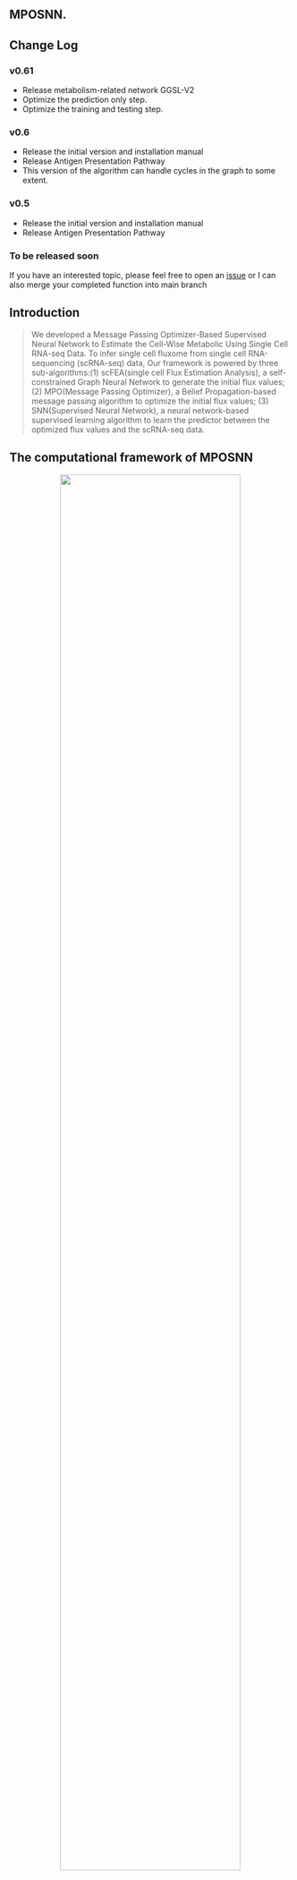 ## MPOSNN.

## Change Log

### v0.61
- Release metabolism-related network GGSL-V2
- Optimize the prediction only step.
- Optimize the training and testing step.

### v0.6
- Release the initial version and installation manual
- Release Antigen Presentation Pathway
- This version of the algorithm can handle cycles in the graph to some extent.

### v0.5
- Release the initial version and installation manual
- Release Antigen Presentation Pathway


### To be released soon 
If you have an interested topic, please feel free to open an [issue](https://github.com/ptdang1001/MPOSNN/issues) or I can also merge your completed function into main branch

## Introduction

>We developed a Message Passing Optimizer-Based Supervised Neural Network to Estimate the Cell-Wise Metabolic Using Single Cell RNA-seq Data. To infer single cell fluxome from single cell RNA-sequencing (scRNA-seq) data, Our framework is powered by three sub-algorithms:(1) scFEA(single cell Flux Estimation Analysis), a self-constrained Graph Neural Network to generate the initial flux values; (2) MPO(Message Passing Optimizer), a Belief Propagation-based message passing algorithm to optimize the initial flux values; (3) SNN(Supervised Neural Network), a neural network-based supervised learning algorithm to learn the predictor between the optimized flux values and the scRNA-seq data.

## The computational framework of MPOSNN

<p align="center">
  <img width="80%" src="https://github.com/ptdang1001/MPOSNN/blob/main/inputs/tmp/MPOSNN.png">
</p>

## Results

To benchmark the method, we applied it to the following transcriptomics data. We applied the method to the bulk tissue RNA-seq data of a melanoma data set (GSE91061) collected from patients under anti-CTLA4 and ant-PD1 therapy. In total, we obtained 105 samples from the GSE91061 data set, including 48 PR, 34 SD, and 23 PD patients. We applied the method to this data to compute the sample-wise activity level of the 11 modules. Biologically, we expect the higher level of antigen presentation activity to be associated with a better response. We observed that module 8 (trimming of peptides) and module 11 (T cell level) are significantly associated with responsiveness. 

<p align="center">
  <img width="80%" src="https://github.com/ptdang1001/MPOSNN/blob/main/GSE91061_Results/GSE91061_Results.png">
</p>

We further adopted stepwise multi-variate logistic regression to identify the top variables and best model in predicting patients’ response to anti-CTLA4 and ant-PD1 therapy. We also included the total T cell level and cytotoxic CD8+ T cell level predicted by deconvolution analysis and MSI/MSS status predicted by gene expression data. The final selected model is
$$Response = M_8 + MSI status$$

, as detailed below. Our analysis suggested the activity level of trimming of peptides and MSI status are predictive of the outcome of immuno-therapy.

<p align="center">
  <img width="80%" src="https://github.com/ptdang1001/MPOSNN/blob/main/GSE91061_Results/GSE91061_analysis_results.png">
</p>


We further checked how M_8 level varies with respect to responsiveness, MSI status and treatment status. We identified that the level of M_8 is higher in RP and SD patients compared to PD patients in all groups. Interestingly, we found that the level of M_8 shows a significant difference between MSI and MSS patients only for the on-treatment group. Specifically, the PR and SD MSS on treatment patients have a significant increase of M_8 compared to (1) the PR patients MSS on treatment patients and (2) all PD and SD MSI on treatment patients. This observation suggests that increasing antigen presentation activity during anti-CTLA4/PD1 treatment may increase the response for MSS patients. This observation is explainable as the MSS patients who have less neoantigen may demand higher antigen presentations to enable a sufficient T cell recognition.

<p align="center">
  <img width="80%" src="https://github.com/ptdang1001/MPOSNN/blob/main/GSE91061_Results/GSE91061_boxplot.png">
</p>


## Requirements and Installation

MPOSNN is implemented by Python3. If you don't have python, please download [Anaconda](https://www.anaconda.com/download/#linux) with python 3 version.

- torch >= 1.13.1
- numpy >= 1.23.3
- pandas >= 1.4.4
- matplotlib >=3.6.2
- magic >= 2.0.4
- scikit-learn >= 1.1.1
- networkx >= 2.8.8
- pytorch-lightning >= 1.8.1

Download MPOSNN:
```
git clone https://github.com/ptdang1001/MPOSNN.git
```

Install requirements:
```
cd MPOSNN
conda install --file requirements
conda install pytorch torchvision -c pytorch
pip install --user magic-impute
```

## Usage

You can see the input arguments for MPOSNN by help option:
```
python src/main.py --help
usage: main.py [-h] [--input_dir INPUT_DIR] [--output_dir OUTPUT_DIR] [--geneExpression_file_name GENEEXPRESSION_FILE_NAME] [--compounds_modules_file_name COMPOUNDS_MODULES_FILE_NAME] [--modules_genes_file_name MODULES_GENES_FILE_NAME] [--n_epoch_all N_EPOCH_ALL]
               [--imbalance_loss_limit_all IMBALANCE_LOSS_LIMIT_ALL] [--save_predictions SAVE_PREDICTIONS] [--pca_components_selection PCA_COMPONENTS_SELECTION] [--do_imputation DO_IMPUTATION] [--experiment_name EXPERIMENT_NAME] [--module_source MODULE_SOURCE]
               [--load_checkpoints_dir LOAD_CHECKPOINTS_DIR] [--load_weights_folder LOAD_WEIGHTS_FOLDER] [--n_epoch_scfea N_EPOCH_SCFEA] [--n_epoch_mpo N_EPOCH_MPO] [--n_epoch_snn N_EPOCH_SNN] [--do_train_snn DO_TRAIN_SNN] [--n_train_batch_snn N_TRAIN_BATCH_SNN]
               [--do_predict_snn DO_PREDICT_SNN] [--output_grad_snn OUTPUT_GRAD_SNN]

MPOSNN: A Massage Passing Optimizer-Based Supervised Neural Network Model to Estimate Cell-Wise Metabolic Using Single Cell RNA-seq Data.

options:
  -h, --help            show this help message and exit
  --input_dir INPUT_DIR
                        The inputs directory.
  --output_dir OUTPUT_DIR
                        The outputs directory, you can find all outputs in this directory.
  --geneExpression_file_name GENEEXPRESSION_FILE_NAME
                        The scRNA-seq file name.
  --compounds_modules_file_name COMPOUNDS_MODULES_FILE_NAME
                        The table describes relationship between compounds and modules. Each row is an intermediate metabolite and each column is metabolic module. For human model, please use cmMat_171.csv which is default. All candidate stoichiometry matrices are provided in /data/
                        folder.
  --modules_genes_file_name MODULES_GENES_FILE_NAME
                        The json file contains genes for each module. We provide human and mouse two models in scFEA.
  --n_epoch_all N_EPOCH_ALL
                        The user defined early stop Epoch(the whole framework)
  --imbalance_loss_limit_all IMBALANCE_LOSS_LIMIT_ALL
                        The user defined early stop imbalance loss.
  --save_predictions SAVE_PREDICTIONS
                        Save results. 0=False, 1=True
  --pca_components_selection PCA_COMPONENTS_SELECTION
                        Apply PCA to reduce the dimension of features. 0=False, 1=True
  --do_imputation DO_IMPUTATION
                        Imputation on the input gene expression matrix. 0=False, 1=True
  --experiment_name EXPERIMENT_NAME
  --module_source MODULE_SOURCE
  --load_checkpoints_dir LOAD_CHECKPOINTS_DIR
  --load_weights_folder LOAD_WEIGHTS_FOLDER
  --n_epoch_scfea N_EPOCH_SCFEA
                        User defined Epoch for scFEA training.
  --n_epoch_mpo N_EPOCH_MPO
                        User defined Epoch for Message Passing Optimizer.
  --n_epoch_snn N_EPOCH_SNN
                        User defined Epoch for Supervised Neural Network training.
  --do_train_snn DO_TRAIN_SNN
                        Train the SNN model, 0=False, 1=True.
  --n_train_batch_snn N_TRAIN_BATCH_SNN
  --do_predict_snn DO_PREDICT_SNN
                        Predict the flux values via the trained SNN model, 0=False, 1=True. FYI: If you have already trained the SNN model, SNN saves the model automatically, then you can set --do_train_snn 0 and --do_predict_snn 1 to predict the flux values directly.
  --output_grad_snn OUTPUT_GRAD_SNN
                        Save the gradients on each gene.


```

## Inputs:

1. scRNA-seq data(rows:genes, columns:samples/cells)
2. Pathway data, Adjacency matrix, a factor graph
   - 1:="The parent node(reaction M_i) of a compound", 
   - -1:="The child node(reaction M_i) of a compound", 
   - 0:="No connection bewteen compound and reaction".  
   
   Please see the graph bellow, you can find it in the directory "inputs":
   <p align="center">
    <img width="80%" src="https://github.com/ptdang1001/MPOSNN/blob/main/inputs/tmp/Antigen_Presentation_pathway.png">
   </p>
   
   
   Please see the adjacency matrix bellow, you can find it in the directory "inputs":
   <p align="center">
    <img width="80%" src="https://github.com/ptdang1001/MPOSNN/blob/main/inputs/tmp/ANT2_compounds_modules_adj.png">
   </p>
   
3. Antigen Presentation Pathway reactions and the genes. Modules(Reactions) and contained genes, you can find it in the directory "inputs".

   Please see the json file sample bellow:
   <p align="center">
    <img width="80%" src="https://github.com/ptdang1001/MPOSNN/blob/main/inputs/tmp/ANT2_modules_genes.png">
   </p>

## Outputs:

You can find the results in the directory "outputs", please click [here](https://github.com/ptdang1001/MPOSNN/tree/Antigen_Presentation_Pathway/outputs) to see the output examples(Just for testing, no mearning):
1. "flux_scfea.csv", flux values from scFEA, rows:samples, columns:modules, each entry is a flux value.
  <p align="center">
    <img width="80%" src="https://github.com/ptdang1001/MPOSNN/blob/main/outputs/tmp/flux_scfea.png">
  </p>

2. "flux_snn.csv", flux values from SNN, rows:samples, columns:modules, each entry is a flux value.
  <p align="center">
    <img width="80%" src="https://github.com/ptdang1001/MPOSNN/blob/main/outputs/tmp/flux_snn.png">
  </p>
  
  
3. "flux_snn_grad.csv", the gradients, rows:genes, columns:samples, each value represents the partial derivative of the model with respect to the gene.
  <p align="center">
    <img width="80%" src="https://github.com/ptdang1001/MPOSNN/blob/main/outputs/tmp/flux_snn_grad.png">
  </p>

4. "Compounds_Modules_FactorGraph_original.png", the visiulization of Factor Graph.

5. "flux_scFEA_MPO_SNN_std_scale_imbalance.png", the analysis of predicted flux values.  
    - 5.1. "module wise std":= $\frac{ \sum std(Y_{:,j}^{predicted})}{n}$
    - 5.2. "all mean scale":= $\frac{\sum \sum Y_{i,j}^{predicted}}{M*N}$
    - 5.3. "sample wise imbalance loss":= $\frac{\sum ImbalanceLoss(Y_{i,:})}{M}$
    
    <p align="center">
      <img width="80%" src="https://github.com/ptdang1001/MPOSNN/blob/main/outputs/tmp/flux_scFEA_MPO_SNN_std_scale_imbalance.png">
    </p>



** Traning and Predicting example: **
```
# just copy your data into the directory "inputs"
# The algorithm saves the model weights automatically
# you can get the results in the directory "outputs"


#python src/main.py --geneExpression_file_name "your scRNA-seq data file name" --compounds_modules_file_name "your adj matrix file" --modules_genes_file_name "your modules and genes file" --module_source "your pathway name" --experiment_name "your experiment name"

python src/main.py --geneExpression_file_name TCGA.csv.gz --compounds_modules_file_name ANT2_compounds_modules.csv --modules_genes_file_name ANT2_modules_genes.json --module_source ANT2 --experiment_name FluxEstimation

```

** No Training, Predicting only example: **
```
# just copy your data into the directory "inputs"
# you have to train the model at least once befor this predicting only step. We don't offer default trained model. 
# you can get the results in the directory "outputs"

#python src/main.py --geneExpression_file_name "your scRNA-seq data file name" --modules_genes_file_name "your modules and genes file" --module_source "your pathway name" --experiment_name "your experiment name" --load_weights_folder "The folder name you got from the tranning step" --do_train_snn 0

python src/main.py --geneExpression_file_name TCGA.csv.gz --modules_genes_file_name ANT2_modules_genes.json --module_source ANT2 --experiment_name FluxEstimation --load_weights_folder TCGA_ANT2_FluxEstimation_00001 --do_train_snn 0


```

## Questions & Problems

If you have any questions or problems, please feel free to open a new issue [here](https://github.com/ptdang1001/MPOSNN/issues). We will fix the new issue ASAP.  For code questions, please contact Pengtao Dang.

- [Pengtao Dang](https://ptdang1001.github.io/)
(pdang@iu.edu)

For any other further questions or requests, please contact the Principle Investigator of BDRL lab.
- [Prof. Chi Zhang](https://zcslab.github.io/)
(czhang87@iu.edu)

PhD candidate at [Biomedical Data Research Lab (BDRL)](https://zcslab.github.io/) , Indiana University School of Medicine


## Reference

1. N. Alghamdi, W. Chang, P. Dang, X. Lu, C. Wan, Z. Huang, J. Wang, M. Fishel, S. Cao, C. Zhang. scFEA: A graph neural network model to estimate cell-wise metabolic using single cell RNA-seq data, under review at *Genome Research*, 2020.
